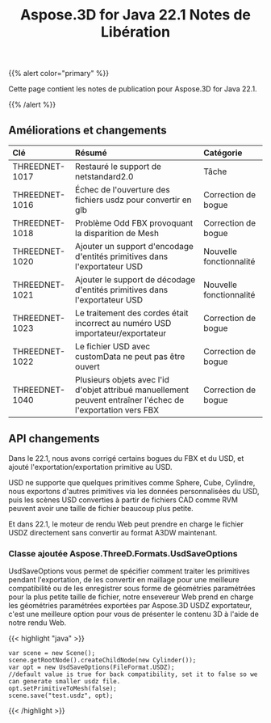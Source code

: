 ﻿---
title: Aspose.3D for Java 22.1 Notes de Libération
type: docs
weight: 12
url: /fr/java/aspose-3d-for-java-22-1-release-notes/
---
{{% alert color="primary" %}}

Cette page contient les notes de publication pour Aspose.3D for Java 22.1.

{{% /alert %}}
## **Améliorations et changements**

|**Clé**|**Résumé**|**Catégorie**|
|:- |:- |:- |
|THREEDNET-1017 |Restauré le support de netstandard2.0|Tâche|
|THREEDNET-1016 |Échec de l'ouverture des fichiers usdz pour convertir en glb|Correction de bogue|
|THREEDNET-1018 |Problème Odd FBX provoquant la disparition de Mesh|Correction de bogue|
|THREEDNET-1020 |Ajouter un support d'encodage d'entités primitives dans l'exportateur USD|Nouvelle fonctionnalité|
|THREEDNET-1021 |Ajouter le support de décodage d'entités primitives dans l'exportateur USD|Nouvelle fonctionnalité|
|THREEDNET-1023 |Le traitement des cordes était incorrect au numéro USD importateur/exportateur|Correction de bogue|
|THREEDNET-1022 |Le fichier USD avec customData ne peut pas être ouvert|Correction de bogue|
|THREEDNET-1040 |Plusieurs objets avec l'id d'objet attribué manuellement peuvent entraîner l'échec de l'exportation vers FBX|Correction de bogue|


## API changements ##


Dans le 22.1, nous avons corrigé certains bogues du FBX et du USD, et ajouté l'exportation/exportation primitive au USD.

USD ne supporte que quelques primitives comme Sphere, Cube, Cylindre, nous exportons d'autres primitives via les données personnalisées du USD, puis les scènes USD converties à partir de fichiers CAD comme RVM peuvent avoir une taille de fichier beaucoup plus petite.

Et dans 22.1, le moteur de rendu Web peut prendre en charge le fichier USDZ directement sans convertir au format A3DW maintenant.


### Classe ajoutée Aspose.ThreeD.Formats.UsdSaveOptions

UsdSaveOptions vous permet de spécifier comment traiter les primitives pendant l'exportation, de les convertir en maillage pour une meilleure compatibilité ou de les enregistrer sous forme de géométries paramétrées pour la plus petite taille de fichier, notre ensevereur Web prend en charge les géométries paramétrées exportées par Aspose.3D USDZ exportateur, c'est une meilleure option pour vous de présenter le contenu 3D à l'aide de notre rendu Web.



{{< highlight "java" >}}

    var scene = new Scene();
    scene.getRootNode().createChildNode(new Cylinder());
    var opt = new UsdSaveOptions(FileFormat.USDZ);
    //default value is true for back compatibility, set it to false so we can generate smaller usdz file.
    opt.setPrimitiveToMesh(false);
    scene.save("test.usdz", opt);

{{< /highlight >}}
